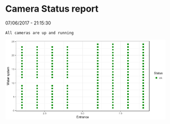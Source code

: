 Camera Status report
================
07/06/2017 - 21:15:30

    All cameras are up and running

![](camreport_files/figure-markdown_github/unnamed-chunk-2-1.png)
